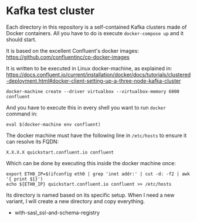 # Kafka test cluster

Each directory in this repository is a self-contained Kafka clusters made of Docker containers. All you have to do is execute `docker-compose up` and it should start. 

It is based on the excellent Confluent's docker images: https://github.com/confluentinc/cp-docker-images

It is written to be executed in Linux docker-machine, as explained in: https://docs.confluent.io/current/installation/docker/docs/tutorials/clustered-deployment.html#docker-client-setting-up-a-three-node-kafka-cluster

```
docker-machine create --driver virtualbox --virtualbox-memory 6000 confluent
```

And you have to execute this in every shell you want to run `docker` command in:

```
eval $(docker-machine env confluent)
```

The docker machine must have the following line in `/etc/hosts` to ensure it can resolve its FQDN:

```
X.X.X.X quickstart.confluent.io confluent
```

Which can be done by executing this inside the docker machine once:

```
export ETH0_IP=$(ifconfig eth0 | grep 'inet addr:' | cut -d: -f2 | awk '{ print $1}')
echo ${ETH0_IP} quickstart.confluent.io confluent >> /etc/hosts
```

Its directory is named based on its specific setup. When I need a new variant, I will create a new directory and copy everything.

 * with-sasl_ssl-and-schema-registry

